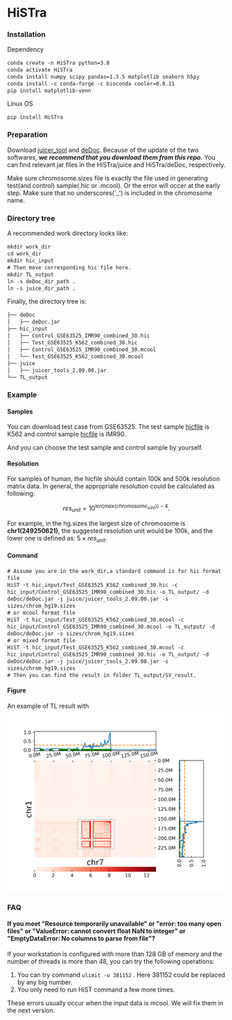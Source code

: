 # HiSTra


### Installation
Dependency
```shell
conda create -n HiSTra python=3.8 
conda activate HiSTra
conda install numpy scipy pandas=1.3.5 matplotlib seaborn h5py
conda install -c conda-forge -c bioconda cooler=0.8.11
pip install matplotlib-venn 
```
Linux OS

```shell
pip install HiSTra
```
### Preparation

Download [juicer_tool](https://github.com/aidenlab/juicer/wiki/Juicer-Tools-Quick-Start) and [deDoc](https://github.com/yinxc/structural-information-minimisation). Because of the update of the two softwares, ***we recommend that you download them from this repo.*** You can find relevant jar files in the HiSTra/juice and HiSTra/deDoc, respectively.

Make sure chromosome.sizes file is exactly the file used in generating test(and control) sample(.hic or .mcool). Or the error will occer at the early step. Make sure that no underscores('\_') is included in the chromosome name.

### Directory tree

A recommended work directory looks like:

```shell
mkdir work_dir
cd work_dir
mkdir hic_input
# Then move corresponding hic file here.
mkdir TL_output
ln -s deDoc_dir_path .
ln -s juice_dir_path .
```

Finally, the directory tree is:

```
├── deDoc
│   ├── deDoc.jar
├── hic_input
│   ├── Control_GSE63525_IMR90_combined_30.hic
│   ├── Test_GSE63525_K562_combined_30.hic
│   ├── Control_GSE63525_IMR90_combined_30.mcool
│   └── Test_GSE63525_K562_combined_30.mcool
├── juice
│   ├── juicer_tools_2.09.00.jar
└── TL_output
```

### Example

#### Samples

You can download test case from GSE63525. The test sample [hicfile](https://www.ncbi.nlm.nih.gov/geo/download/?acc=GSE63525&format=file&file=GSE63525%5FK562%5Fcombined%5F30%2Ehic)  is K562 and control sample [hicfile](https://www.ncbi.nlm.nih.gov/geo/download/?acc=GSE63525&format=file&file=GSE63525%5FIMR90%5Fcombined%5F30%2Ehic) is IMR90.

And you can choose the test sample and control sample by yourself.

#### Resolution

For samples of human, the hicfile should contain 100k and 500k resolution matrix data. In general, the appropriate resolution could be calculated as following:
```math
res_{unit} = 10^{len(max(chromosome_{size}))-4}.
```
For example, in the hg.sizes the largest size of chromosome is **chr1(249250621)**, the suggested resolution unit would be 100k, and the lower one is defined as: $`5\times res_{unit}.`$

#### Command

```shell
# Assume you are in the work_dir,a standard command is for hic format file
HiST -t hic_input/Test_GSE63525_K562_combined_30.hic -c hic_input/Control_GSE63525_IMR90_combined_30.hic -o TL_output/ -d deDoc/deDoc.jar -j juice/juicer_tools_2.09.00.jar -s sizes/chrom_hg19.sizes
# or mcool format file
HiST -t hic_input/Test_GSE63525_K562_combined_30.mcool -c hic_input/Control_GSE63525_IMR90_combined_30.mcool -o TL_output/ -d deDoc/deDoc.jar -s sizes/chrom_hg19.sizes
# or mixed format file
HiST -t hic_input/Test_GSE63525_K562_combined_30.mcool -c hic_input/Control_GSE63525_IMR90_combined_30.hic -o TL_output/ -d deDoc/deDoc.jar -j juice/juicer_tools_2.09.00.jar -s sizes/chrom_hg19.sizes
# Then you can find the result in folder TL_output/SV_result.
```

#### Figure
An example of TL result with ![heatmap](./example_pic/0_Combine_chr1_chr7.png)

### FAQ
#### If you meet "Resource temporarily unavailable" or "error: too many open files" or "ValueError: cannot convert float NaN to integer" or "EmptyDataError: No columns to parse from file"?

If your workstation is configured with more than 128 GB of memory and the number of threads is more than 48, you can try the following operations: 

1. You can try command ```ulimit -u 381152``` . Here 381152 could be replaced by any big number.
2. You only need to run HiST command a few more times. 

These errors usually occur when the input data is mcool. We will fix them in the next version.






